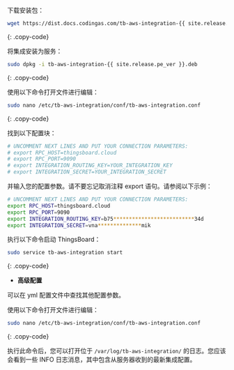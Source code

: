 下载安装包：

```bash
wget https://dist.docs.codingas.com/tb-aws-integration-{{ site.release.pe_ver }}.deb
```
{: .copy-code}

将集成安装为服务：

```bash
sudo dpkg -i tb-aws-integration-{{ site.release.pe_ver }}.deb
```
{: .copy-code}

使用以下命令打开文件进行编辑：

```bash 
sudo nano /etc/tb-aws-integration/conf/tb-aws-integration.conf
``` 
{: .copy-code}

找到以下配置块：

```bash
# UNCOMMENT NEXT LINES AND PUT YOUR CONNECTION PARAMETERS:
# export RPC_HOST=thingsboard.cloud
# export RPC_PORT=9090
# export INTEGRATION_ROUTING_KEY=YOUR_INTEGRATION_KEY
# export INTEGRATION_SECRET=YOUR_INTEGRATION_SECRET
```

并输入您的配置参数。请不要忘记取消注释 export 语句。请参阅以下示例：

```bash
# UNCOMMENT NEXT LINES AND PUT YOUR CONNECTION PARAMETERS:
export RPC_HOST=thingsboard.cloud
export RPC_PORT=9090
export INTEGRATION_ROUTING_KEY=b75**************************34d
export INTEGRATION_SECRET=vna**************mik
```

执行以下命令启动 ThingsBoard：

```bash
sudo service tb-aws-integration start
```
{: .copy-code}

- **高级配置**

可以在 yml 配置文件中查找其他配置参数。

使用以下命令打开文件进行编辑：

```bash 
sudo nano /etc/tb-aws-integration/conf/tb-aws-integration.conf
``` 
{: .copy-code} 

执行此命令后，您可以打开位于 `/var/log/tb-aws-integration/` 的日志。您应该会看到一些 INFO 日志消息，其中包含从服务器收到的最新集成配置。